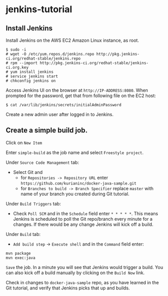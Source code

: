 # jenkins-tutorial

## Install Jenkins

Install Jenkins on the AWS EC2 Amazon Linux instance, as root.
```
$ sudo -i
# wget -O /etc/yum.repos.d/jenkins.repo http://pkg.jenkins-ci.org/redhat-stable/jenkins.repo
# rpm --import http://pkg.jenkins-ci.org/redhat-stable/jenkins-ci.org.key
# yum install jenkins
# service jenkins start
# chkconfig jenkins on
```
Access Jenkins UI on the browser at `http://IP-ADDRESS:8080`. When prompted for the password, get that from following file on the EC2 host:
```
$ cat /var/lib/jenkins/secrets/initialAdminPassword
```

Create a new admin user after logged in to Jenkins.

## Create a simple build job.

Click on `New Item`

Enter `simple-build` as the job name and select `Freestyle project`.

Under `Source Code Management` tab:
- Select Git and 
   - for `Repositories -> Repository URL` enter `https://github.com/kurianinc/docker-java-sample.git`
   - for `Branches to build -> Branch Specifier` replace `master` with name of your branch you created during Git tutorial.

Under `Build Triggers` tab:
- Check `Poll SCM` and in the `Schedule` field enter  `* * * * *`. This means Jenkins is scheduled to poll the Git repo/branch every minute for a changes. If there would be any change Jenkins will kick off a build.

Under `Build` tab:
- `Add build step` -> `Execute shell` and in the `Command` field enter:
```
mvn package
mvn exec:java
```

`Save` the job. In a minute you will see that Jenkins would trigger a build. You can also kick off a build manually by clicking on the `Build Now` link.

Check in changes to `docker-java-sample` repo, as you have learned in the Git tutorial, and verify that Jenkins picks that up and builds.

